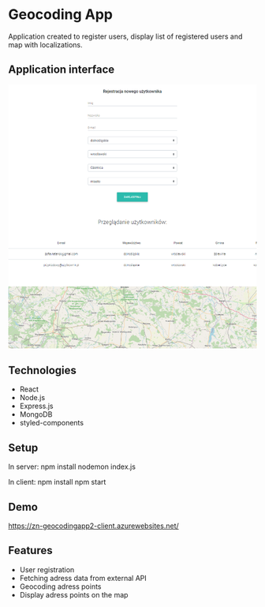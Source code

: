 # Geocoding App

Application created to register users, display list of registered users and map with localizations.

## Application interface

![Example screenshot](./img/ui1.png)

## Technologies

- React
- Node.js
- Express.js
- MongoDB
- styled-components

## Setup

In server:
npm install
nodemon index.js

In client:
npm install
npm start

## Demo
https://zn-geocodingapp2-client.azurewebsites.net/

## Features

- User registration
- Fetching adress data from external API
- Geocoding adress points
- Display adress points on the map
